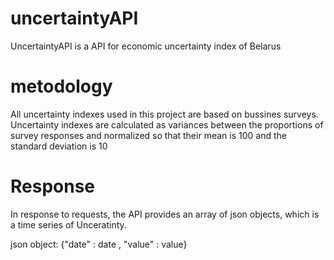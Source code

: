 # uncertaintyAPI
UncertaintyAPI is a API for economic uncertainty index of Belarus

# metodology
All uncertainty indexes used in this project are based on bussines surveys.
Uncertainty indexes are calculated as variances between the proportions of survey responses and normalized so that their mean is 100 and the standard deviation is 10

# Response
In response to requests, the API provides an array of json objects, which is a time series of Unceratinty. 
  
  json object: {"date" : date , "value" : value}
